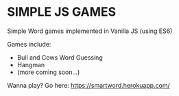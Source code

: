 # SIMPLE JS GAMES

Simple Word games implemented in Vanilla JS (using ES6)

Games include:
- Bull and Cows Word Guessing
- Hangman
- (more coming soon...)

Wanna play? Go here: https://smartword.herokuapp.com/
